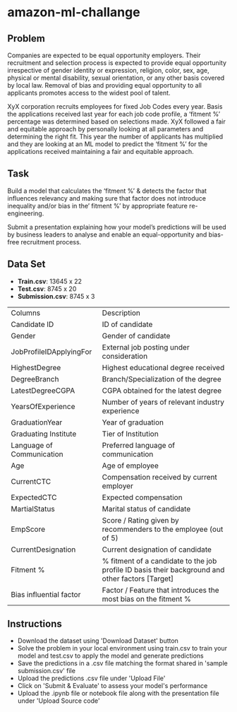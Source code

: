 # amazon-ml-challange

Problem
-------

Companies are expected to be equal opportunity employers. Their recruitment and selection process is expected to provide equal opportunity irrespective of gender identity or expression, religion, color, sex, age, physical or mental disability, sexual orientation, or any other basis covered by local law. Removal of bias and providing equal opportunity to all applicants promotes access to the widest pool of talent.

XyX corporation recruits employees for fixed Job Codes every year. Basis the applications received last year for each job code profile, a ‘fitment %’ percentage was determined based on selections made. XyX followed a fair and equitable approach by personally looking at all parameters and determining the right fit. This year the number of applicants has multiplied and they are looking at an ML model to predict the ‘fitment %’ for the applications received maintaining a fair and equitable approach.

Task
----

Build a model that calculates the ‘fitment %’ & detects the factor that influences relevancy and making sure that factor does not introduce inequality and/or bias in the’ fitment %’ by appropriate feature re-engineering.

Submit a presentation explaining how your model’s predictions will be used by business leaders to analyse and enable an equal-opportunity and bias-free recruitment process.

Data Set
--------

*   **Train.csv**: 13645 x 22
*   **Test.csv**: 8745 x 20
*   **Submission.csv**: 8745 x 3

|||
|--- |--- |
|Columns|Description|
|Candidate ID|ID of candidate|
|Gender|Gender of candidate|
|JobProfileIDApplyingFor|External job posting under consideration|
|HighestDegree|Highest educational degree received|
|DegreeBranch|Branch/Specialization of the degree|
|LatestDegreeCGPA|CGPA obtained for the latest degree|
|YearsOfExperience|Number of years of relevant industry experience|
|GraduationYear|Year of graduation|
|Graduating Institute|Tier of Institution|
|Language of Communication|Preferred language of communication|
|Age|Age of employee|
|CurrentCTC|Compensation received by current employer|
|ExpectedCTC|Expected compensation|
|MartialStatus|Marital status of candidate|
|EmpScore|Score / Rating given by recommenders to the employee (out of 5)|
|CurrentDesignation|Current designation of candidate|
|Fitment %|% fitment of a candidate to the job profile ID basis their background and other factors [Target]|
|Bias influential factor|Factor / Feature that introduces the most bias on the fitment %|

Instructions 
-------------

*   Download the dataset using 'Download Dataset' button
*   Solve the problem in your local environment using train.csv to train your model and test.csv to apply the model and generate predictions
*   Save the predictions in a .csv file matching the format shared in 'sample submission.csv' file
*   Upload the predictions .csv file under 'Upload File'
*   Click on 'Submit & Evaluate' to assess your model's performance
*   Upload the .ipynb file or notebook file along with the presentation file under 'Upload Source code'
